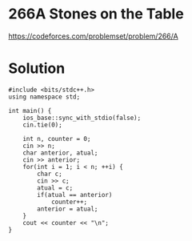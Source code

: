 # 266A	Stones on the Table

https://codeforces.com/problemset/problem/266/A

# Solution

```
#include <bits/stdc++.h>
using namespace std;

int main() {
    ios_base::sync_with_stdio(false);
    cin.tie(0);

    int n, counter = 0;
    cin >> n;
    char anterior, atual;
    cin >> anterior;
    for(int i = 1; i < n; ++i) {
        char c;
        cin >> c;
        atual = c;
        if(atual == anterior)
            counter++;
        anterior = atual;
    }
    cout << counter << "\n";
}

```